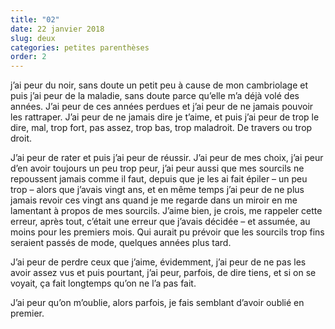 ```yaml
---
title: "02"
date: 22 janvier 2018
slug: deux
categories: petites parenthèses
order: 2
---
```


j’ai peur du noir, sans doute un petit peu à cause de mon cambriolage et puis j’ai peur de la maladie, sans doute parce qu’elle m’a déjà volé des années. J’ai peur de ces années perdues et j’ai peur de ne jamais pouvoir les rattraper. J’ai peur de ne jamais dire je t’aime, et puis j’ai peur de trop le dire, mal, trop fort, pas assez, trop bas, trop maladroit. De travers ou trop droit.

J’ai peur de rater et puis j’ai peur de réussir. J’ai peur de mes choix, j’ai peur d’en avoir toujours un peu trop peur, j’ai peur aussi que mes sourcils ne repoussent jamais comme il faut, depuis que je les ai fait épiler – un peu trop – alors que j’avais vingt ans, et en même temps j’ai peur de ne plus jamais revoir ces vingt ans quand je me regarde dans un miroir en me lamentant à propos de mes sourcils. J’aime bien, je crois, me rappeler cette erreur, après tout, c’était une erreur que j’avais décidée – et assumée, au moins pour les premiers mois. Qui aurait pu prévoir que les sourcils trop fins seraient passés de mode, quelques années plus tard.

J’ai peur de perdre ceux que j’aime, évidemment, j’ai peur de ne pas les avoir assez vus et puis pourtant, j’ai peur, parfois, de dire tiens, et si on se voyait, ça fait longtemps qu’on ne l’a pas fait.

J’ai peur qu’on m’oublie, alors parfois, je fais semblant d’avoir oublié en premier.
